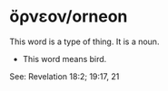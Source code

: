 # ὄρνεον/orneon
This word is a type of thing. It is a noun.

* This word means bird.

See: Revelation 18:2; 19:17, 21
